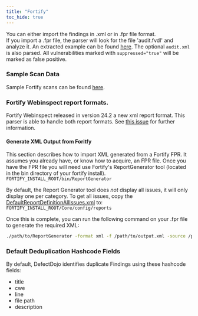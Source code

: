 ```yaml
---
title: "Fortify"
toc_hide: true
---
```

You can either import the findings in .xml or in .fpr file format. </br>
If you import a .fpr file, the parser will look for the file 'audit.fvdl' and analyze it. An extracted example can be found [here](https://github.com/DefectDojo/django-DefectDojo/tree/master/unittests/scans/fortify/audit.fvdl). The optional `audit.xml` is also parsed. All vulnerabilities marked with `suppressed="true"` will be marked as false positive.

### Sample Scan Data
Sample Fortify scans can be found [here](https://github.com/DefectDojo/django-DefectDojo/tree/master/unittests/scans/fortify).

### Fortify Webinspect report formats.
Fortify Webinspect released in version 24.2 a new xml report format. This parser is able to handle both report formats. See [this issue](https://github.com/DefectDojo/django-DefectDojo/issues/12065) for further information.

#### Generate XML Output from Foritfy
This section describes how to import XML generated from a Fortify FPR. It assumes you
already have, or know how to acquire, an FPR file. Once you have the FPR file you will need
use Fortify's ReportGenerator tool (located in the bin directory of your fortify install).
```FORTIFY_INSTALL_ROOT/bin/ReportGenerator```

By default, the Report Generator tool does _not_ display all issues, it will only display one
per category. To get all issues, copy the [DefaultReportDefinitionAllIssues.xml](https://github.com/DefectDojo/django-DefectDojo/tree/master/unittests/scans/fortify/DefaultReportDefinitionAllIssues.xml) to:
```FORTIFY_INSTALL_ROOT/Core/config/reports```

Once this is complete, you can run the following command on your .fpr file to generate the
required XML:
```bash
./path/to/ReportGenerator -format xml -f /path/to/output.xml -source /path/to/downloaded/artifact.fpr -template DefaultReportDefinitionAllIssues.xml
```

### Default Deduplication Hashcode Fields
By default, DefectDojo identifies duplicate Findings using these hashcode fields:

- title
- cwe
- line
- file path
- description
